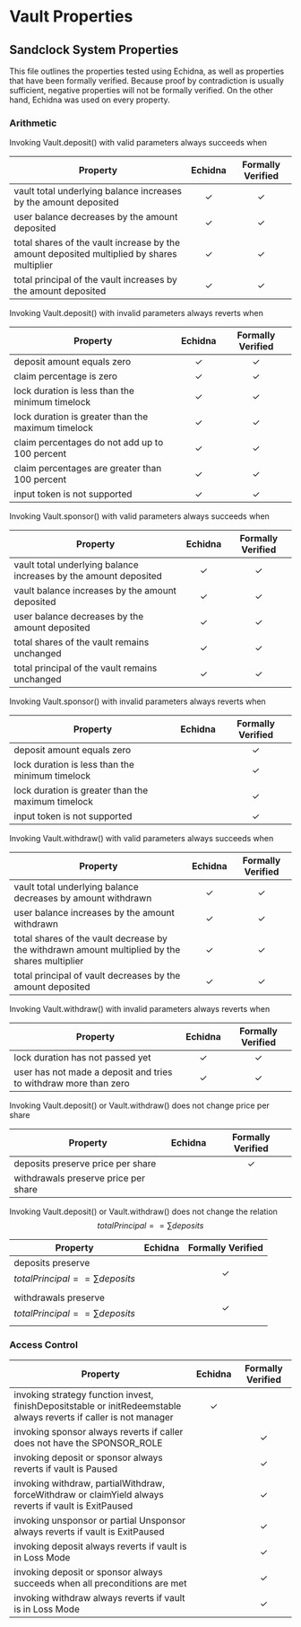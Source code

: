 # Vault Properties

## Sandclock System Properties

This file outlines the properties tested using Echidna, as well as properties that have been formally verified. Because proof by contradiction is usually sufficient, negative properties will not be formally verified. On the other hand, Echidna was used on every property.

### Arithmetic

Invoking Vault.deposit() with valid parameters always succeeds when

| Property                                                                                   | Echidna | Formally Verified |
| ------------------------------------------------------------------------------------------ | :-----: | :---------------: |
| vault total underlying balance increases by the amount deposited                           |    ✓    |         ✓         |
| user balance decreases by the amount deposited                                             |    ✓    |         ✓         |
| total shares of the vault increase by the amount deposited multiplied by shares multiplier |    ✓    |         ✓         |
| total principal of the vault increases by the amount deposited                             |    ✓    |         ✓         |

Invoking Vault.deposit() with invalid parameters always reverts when

| Property                                           | Echidna | Formally Verified |
| -------------------------------------------------- | :-----: | :---------------: |
| deposit amount equals zero                         |    ✓    |         ✓         |
| claim percentage is zero                           |    ✓    |         ✓         |
| lock duration is less than the minimum timelock    |    ✓    |         ✓         |
| lock duration is greater than the maximum timelock |    ✓    |         ✓         |
| claim percentages do not add up to 100 percent     |    ✓    |         ✓         |
| claim percentages are greater than 100 percent     |    ✓    |         ✓         |
| input token is not supported                       |    ✓    |         ✓         |

Invoking Vault.sponsor() with valid parameters always succeeds when

| Property                                                         | Echidna | Formally Verified |
| ---------------------------------------------------------------- | :-----: | :---------------: |
| vault total underlying balance increases by the amount deposited |    ✓    |         ✓         |
| vault balance increases by the amount deposited                  |    ✓    |         ✓         |
| user balance decreases by the amount deposited                   |    ✓    |         ✓         |
| total shares of the vault remains unchanged                      |    ✓    |         ✓         |
| total principal of the vault remains unchanged                   |    ✓    |         ✓         |

Invoking Vault.sponsor() with invalid parameters always reverts when

| Property                                           | Echidna | Formally Verified |
| -------------------------------------------------- | :-----: | :---------------: |
| deposit amount equals zero                         |         |         ✓         |
| lock duration is less than the minimum timelock    |         |         ✓         |
| lock duration is greater than the maximum timelock |         |         ✓         |
| input token is not supported                       |         |         ✓         |

Invoking Vault.withdraw() with valid parameters always succeeds when

| Property                                                                                       | Echidna | Formally Verified |
| ---------------------------------------------------------------------------------------------- | :-----: | :---------------: |
| vault total underlying balance decreases by amount withdrawn                                   |    ✓    |         ✓         |
| user balance increases by the amount withdrawn                                                 |    ✓    |         ✓         |
| total shares of the vault decrease by the withdrawn amount multiplied by the shares multiplier |    ✓    |         ✓         |
| total principal of vault decreases by the amount deposited                                     |    ✓    |         ✓         |

Invoking Vault.withdraw() with invalid parameters always reverts when

| Property                                                         | Echidna | Formally Verified |
| ---------------------------------------------------------------- | :-----: | :---------------: |
| lock duration has not passed yet                                 |    ✓    |         ✓         |
| user has not made a deposit and tries to withdraw more than zero |    ✓    |         ✓         |

Invoking Vault.deposit() or Vault.withdraw() does not change price per share

| Property                             | Echidna | Formally Verified |
| ------------------------------------ | :-----: | :---------------: |
| deposits preserve price per share    |         |         ✓         |
| withdrawals preserve price per share |         |                   |

Invoking Vault.deposit() or Vault.withdraw() does not change the relation $$totalPrincipal == \sum deposits$$

| Property                                                | Echidna | Formally Verified |
| ------------------------------------------------------- | :-----: | :---------------: |
| deposits preserve $$totalPrincipal == \sum deposits$$   |         |         ✓         |
| withdrawals preserve $$totalPrincipal == \sum deposits$$|         |         ✓         |

### Access Control

| Property                                                                                                           | Echidna | Formally Verified |
| ------------------------------------------------------------------------------------------------------------------ | :-----: | :---------------: |
| invoking strategy function invest, finishDepositstable or initRedeemstable always reverts if caller is not manager |    ✓    |                   |
| invoking sponsor always reverts if caller does not have the SPONSOR\_ROLE                                          |         |         ✓         |
| invoking deposit or sponsor always reverts if vault is Paused                                                      |         |         ✓         |
| invoking withdraw, partialWithdraw, forceWithdraw or claimYield always reverts if vault is ExitPaused              |         |         ✓         |
| invoking unsponsor or partial Unsponsor always reverts if vault is ExitPaused                                      |         |         ✓         |
| invoking deposit always reverts if vault is in Loss Mode                                                           |         |         ✓         |
| invoking deposit or sponsor always succeeds when all preconditions are met                                         |         |         ✓         |
| invoking withdraw always reverts if vault is in Loss Mode                                                          |         |         ✓         |

